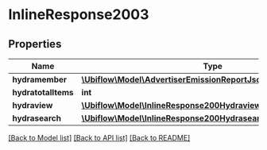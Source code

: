 # InlineResponse2003

## Properties
Name | Type | Description | Notes
------------ | ------------- | ------------- | -------------
**hydramember** | [**\Ubiflow\Model\AdvertiserEmissionReportJsonldFeedReportRead[]**](AdvertiserEmissionReportJsonldFeedReportRead.md) |  | 
**hydratotalItems** | **int** |  | [optional] 
**hydraview** | [**\Ubiflow\Model\InlineResponse200Hydraview**](InlineResponse200Hydraview.md) |  | [optional] 
**hydrasearch** | [**\Ubiflow\Model\InlineResponse200Hydrasearch**](InlineResponse200Hydrasearch.md) |  | [optional] 

[[Back to Model list]](../../README.md#documentation-for-models) [[Back to API list]](../../README.md#documentation-for-api-endpoints) [[Back to README]](../../README.md)

